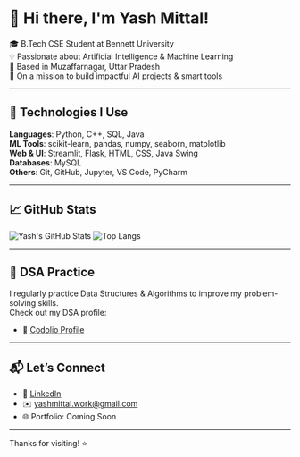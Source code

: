 # 👋 Hi there, I'm Yash Mittal!

🎓 B.Tech CSE Student at Bennett University  
💡 Passionate about Artificial Intelligence & Machine Learning  
📍 Based in Muzaffarnagar, Uttar Pradesh  
🚀 On a mission to build impactful AI projects & smart tools

---

## 🔧 Technologies I Use

**Languages**: Python, C++, SQL, Java  
**ML Tools**: scikit-learn, pandas, numpy, seaborn, matplotlib  
**Web & UI**: Streamlit, Flask, HTML, CSS, Java Swing  
**Databases**: MySQL  
**Others**: Git, GitHub, Jupyter, VS Code, PyCharm

---

## 📈 GitHub Stats

![Yash's GitHub Stats](https://github-readme-stats.vercel.app/api?username=mittalyash616&show_icons=true&theme=radical)
![Top Langs](https://github-readme-stats.vercel.app/api/top-langs/?username=mittalyash616&layout=compact&theme=radical)

---

## 🧠 DSA Practice

I regularly practice Data Structures & Algorithms to improve my problem-solving skills.  
Check out my DSA profile:

- 📘 [Codolio Profile](https://www.codolio.in/u/mittalyash616)

---

## 📬 Let’s Connect

- 💼 [LinkedIn](https://www.linkedin.com/in/yash-mittal-profile)
- ✉️ yashmittal.work@gmail.com
- 🌐 Portfolio: Coming Soon

---

Thanks for visiting! ⭐
